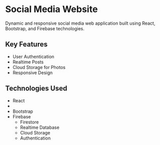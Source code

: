# Social Media Website

Dynamic and responsive social media web application built using React, Bootstrap, and Firebase technologies.

## Key Features

- User Authentication
- Realtime Posts
- Cloud Storage for Photos
- Responsive Design
  
## Technologies Used

- React
- 
- Bootstrap
- Firebase
  - Firestore
  - Realtime Database
  - Cloud Storage
  - Authentication

